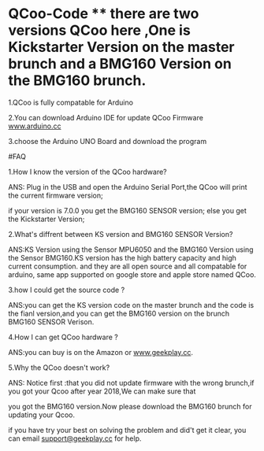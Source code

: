 # QCoo-Code ** there are two versions QCoo here ,One is Kickstarter Version on the master brunch and a BMG160 Version on the BMG160 brunch.



1.QCoo is fully compatable for Arduino

2.You can download Arduino IDE for update QCoo Firmware www.arduino.cc

3.choose the Arduino UNO Board and download the program



#FAQ

1.How I know the version of the QCoo hardware?

ANS:  Plug in the USB and open the Arduino Serial Port,the QCoo will print the current firmware version;

if your version is 7.0.0 you get the BMG160 SENSOR version; else you get the Kickstarter Version;
    
2.What's diffrent between KS version and BMG160 SENSOR Version?

ANS:KS Version using the Sensor MPU6050 and the BMG160 Version using the Sensor BMG160.KS version has the high battery capacity and high 
current consumption. and they are all open source and all compatable for arduino, same app supported on google store and apple store named 
QCoo.

3.how I could get the source code ?

ANS:you can get the KS version code on the master brunch and the code is the fianl version,and you can get the BMG160 version on the 
brunch BMG160 SENSOR Verison.

4.How I can get QCoo hardware ?

ANS:you can buy is on the Amazon or www.geekplay.cc.

5.Why the QCoo doesn't work?

ANS: Notice first :that you did not update firmware with the wrong brunch,if you got your Qcoo after year 2018,We can make sure that 

you got the BMG160 version.Now please download the BMG160 brunch for updating your Qcoo.

if you have try your best on solving the problem and did't get it clear, you can email support@geekplay.cc for help.
